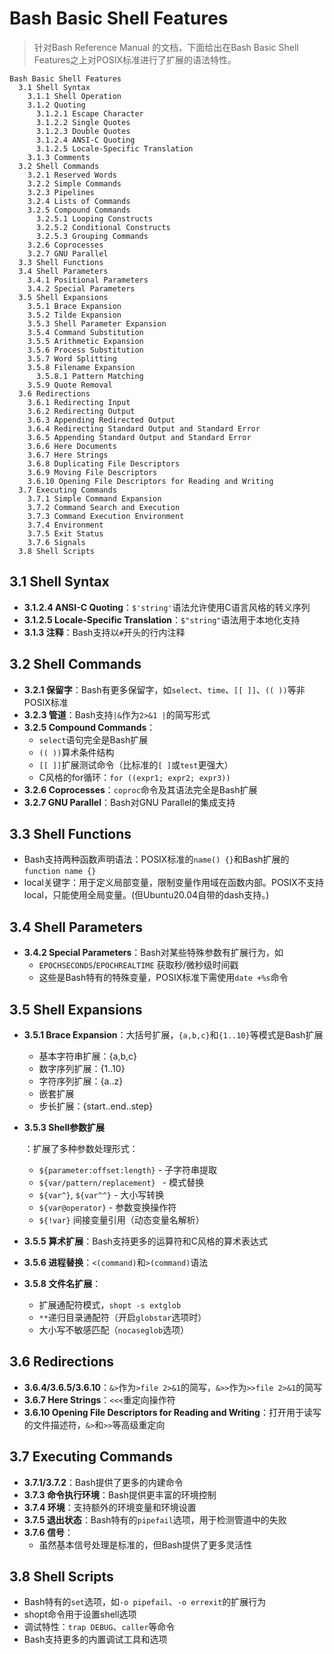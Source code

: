 # Bash Basic Shell Features

> 针对Bash Reference Manual 的文档，下面给出在Bash Basic Shell Features之上对POSIX标准进行了扩展的语法特性。

```
Bash Basic Shell Features
  3.1 Shell Syntax
    3.1.1 Shell Operation
    3.1.2 Quoting
      3.1.2.1 Escape Character
      3.1.2.2 Single Quotes
      3.1.2.3 Double Quotes
      3.1.2.4 ANSI-C Quoting
      3.1.2.5 Locale-Specific Translation
    3.1.3 Comments
  3.2 Shell Commands
    3.2.1 Reserved Words
    3.2.2 Simple Commands
    3.2.3 Pipelines
    3.2.4 Lists of Commands
    3.2.5 Compound Commands
      3.2.5.1 Looping Constructs
      3.2.5.2 Conditional Constructs
      3.2.5.3 Grouping Commands
    3.2.6 Coprocesses
    3.2.7 GNU Parallel
  3.3 Shell Functions
  3.4 Shell Parameters
    3.4.1 Positional Parameters
    3.4.2 Special Parameters
  3.5 Shell Expansions
    3.5.1 Brace Expansion
    3.5.2 Tilde Expansion
    3.5.3 Shell Parameter Expansion
    3.5.4 Command Substitution
    3.5.5 Arithmetic Expansion
    3.5.6 Process Substitution
    3.5.7 Word Splitting
    3.5.8 Filename Expansion
      3.5.8.1 Pattern Matching
    3.5.9 Quote Removal
  3.6 Redirections
    3.6.1 Redirecting Input
    3.6.2 Redirecting Output
    3.6.3 Appending Redirected Output
    3.6.4 Redirecting Standard Output and Standard Error
    3.6.5 Appending Standard Output and Standard Error
    3.6.6 Here Documents
    3.6.7 Here Strings
    3.6.8 Duplicating File Descriptors
    3.6.9 Moving File Descriptors
    3.6.10 Opening File Descriptors for Reading and Writing
  3.7 Executing Commands
    3.7.1 Simple Command Expansion
    3.7.2 Command Search and Execution
    3.7.3 Command Execution Environment
    3.7.4 Environment
    3.7.5 Exit Status
    3.7.6 Signals
  3.8 Shell Scripts
```



## 3.1 Shell Syntax

- **3.1.2.4 ANSI-C Quoting**：`$'string'`语法允许使用C语言风格的转义序列
- **3.1.2.5 Locale-Specific Translation**：`$"string"`语法用于本地化支持
- **3.1.3 注释**：Bash支持以`#`开头的行内注释

## 3.2 Shell Commands

- **3.2.1 保留字**：Bash有更多保留字，如`select`、`time`、`[[ ]]`、`(( ))`等非POSIX标准
- **3.2.3 管道**：Bash支持`|&`作为`2>&1 |`的简写形式
- **3.2.5 Compound Commands**：
  - `select`语句完全是Bash扩展
  - `(( ))`算术条件结构
  - `[[ ]]`扩展测试命令（比标准的`[ ]`或`test`更强大）
  - C风格的for循环：`for ((expr1; expr2; expr3))`
- **3.2.6 Coprocesses**：`coproc`命令及其语法完全是Bash扩展
- **3.2.7 GNU Parallel**：Bash对GNU Parallel的集成支持

## 3.3 Shell Functions

- Bash支持两种函数声明语法：POSIX标准的`name() {}`和Bash扩展的`function name {}`
- local关键字：用于定义局部变量，限制变量作用域在函数内部。POSIX不支持local，只能使用全局变量。(但Ubuntu20.04自带的dash支持。)

## 3.4 Shell Parameters

- **3.4.2 Special Parameters**：Bash对某些特殊参数有扩展行为，如
  - `EPOCHSECONDS`/`EPOCHREALTIME` 获取秒/微秒级时间戳
  - 这些是Bash特有的特殊变量，POSIX标准下需使用`date +%s`命令

## 3.5 Shell Expansions

- **3.5.1 Brace Expansion**：大括号扩展，`{a,b,c}`和`{1..10}`等模式是Bash扩展

  - 基本字符串扩展：{a,b,c}
  - 数字序列扩展：{1..10}
  - 字符序列扩展：{a..z}
  - 嵌套扩展
  - 步长扩展：{start..end..step}

- **3.5.3 Shell参数扩展**

  ：扩展了多种参数处理形式：

  - `${parameter:offset:length}` - 子字符串提取
  - `${var/pattern/replacement} ` - 模式替换
  - `${var^}`, `${var^^}` - 大小写转换
  - `${var@operator}` - 参数变换操作符
  - `${!var}` 间接变量引用（动态变量名解析）

- **3.5.5 算术扩展**：Bash支持更多的运算符和C风格的算术表达式

- **3.5.6 进程替换**：`<(command)`和`>(command)`语法

- **3.5.8 文件名扩展**：

  - 扩展通配符模式，`shopt -s extglob`
  - `**`递归目录通配符（开启`globstar`选项时）
  - 大小写不敏感匹配（`nocaseglob`选项）

## 3.6 Redirections

- **3.6.4/3.6.5/3.6.10**：`&>`作为`>file 2>&1`的简写，`&>>`作为`>>file 2>&1`的简写
- **3.6.7 Here Strings**：`<<<`重定向操作符
- **3.6.10 Opening File Descriptors for Reading and Writing**：打开用于读写的文件描述符，`&>`和`>>`等高级重定向

## 3.7 Executing Commands

- **3.7.1/3.7.2**：Bash提供了更多的内建命令
- **3.7.3 命令执行环境**：Bash提供更丰富的环境控制
- **3.7.4 环境**：支持额外的环境变量和环境设置
- **3.7.5 退出状态**：Bash特有的`pipefail`选项，用于检测管道中的失败
- **3.7.6 信号**：
  - 虽然基本信号处理是标准的，但Bash提供了更多灵活性

## 3.8 Shell Scripts

- Bash特有的`set`选项，如`-o pipefail`、`-o errexit`的扩展行为
- shopt命令用于设置shell选项
- 调试特性：`trap DEBUG`、`caller`等命令
- Bash支持更多的内置调试工具和选项



